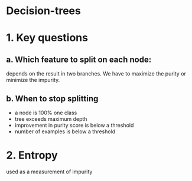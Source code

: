 # Decision-trees

# 1. Key questions

## a. Which feature to split on each node:
depends on the result in two branches. We have to maximize the purity or minimize the impurity.
## b. When to stop splitting
- a node is 100% one class
- tree exceeds maximum depth
- improvement in purity score is below a threshold
- number of examples is below a threshold

# 2. Entropy
used as a measurement of impurity
